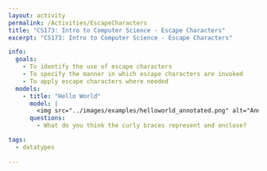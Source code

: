 ```yaml
---
layout: activity
permalink: /Activities/EscapeCharacters
title: "CS173: Intro to Computer Science - Escape Characters"
excerpt: "CS173: Intro to Computer Science - Escape Characters"

info:
  goals: 
    - To identify the use of escape characters
	- To specify the manner in which escape characters are invoked
	- To apply escape characters where needed
  models:
    - title: "Hello World"
      model: |
        <img src="../images/examples/helloworld_annotated.png" alt="Annotated Hello World Java program example">
      questions: 
        - What do you think the curly braces represent and enclose?

tags:
  - datatypes
  
---
```


